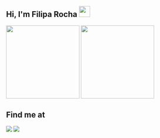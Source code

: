 ## Hi, I'm Filipa Rocha <img src="https://raw.githubusercontent.com/MartinHeinz/MartinHeinz/master/wave.gif" width="30px">
<div>
  <img height="200em" src="https://github-readme-stats.vercel.app/api?username=filipa-srocha&show_icons=true&theme=radical">
  <img height="200em" src="https://github-readme-stats.vercel.app/api/top-langs/?username=filipa-srocha&theme=radical">
</div>


## Find me at
<a src="https://www.linkedin.com/in/filipa-rocha-dev/"><img src="https://img.shields.io/badge/LinkedIn-0077B5?style=for-the-badge&logo=linkedin&logoColor=white"/></a>
<a src="https://www.instagram.com/filipa5490/"><img src="https://img.shields.io/badge/Instagram-E4405F?style=for-the-badge&logo=instagram&logoColor=white"/></a>


